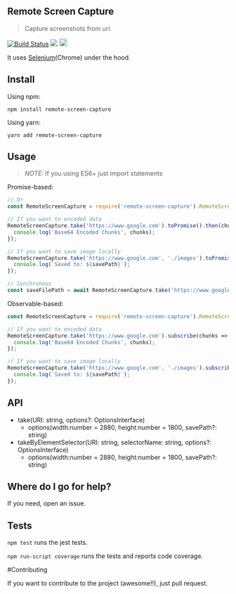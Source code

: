 ## Remote Screen Capture
> Capture screenshots from url.
<p align="left">
<a href="https://travis-ci.org/webhacking/remote-screen-capture"><img src="https://travis-ci.org/webhacking/remote-screen-capture.svg?branch=master" alt="Build Status"></a>
<a href="https://codecov.io/gh/webhacking/remote-screen-capture"><img src="https://codecov.io/gh/webhacking/remote-screen-capture/branch/master/graph/badge.svg" /></a>
<a href="https://badge.fury.io/js/remote-screen-capture"><img src="https://badge.fury.io/js/remote-screen-capture.svg" alt="npm version" height="18"></a>
</p>


It uses [Selenium](https://www.seleniumhq.org/)(Chrome) under the hood.

## Install
Using npm:
```
npm install remote-screen-capture
```

Using yarn:
```
yarn add remote-screen-capture
```

## Usage
> *NOTE:* If you using ES6+ just import statements

Promise-based:
```javascript
// Or 
const RemoteScreenCapture = require('remote-screen-capture').RemoteScreenCapture;

// If you want to encoded data
RemoteScreenCapture.take('https://www.google.com').toPromise().then(chunks => {
  console.log('Base64 Encoded Chunks', chunks);
});

// If you want to save image locally
RemoteScreenCapture.take('https://www.google.com', './images').toPromise().then(savePath => {
  console.log(`Saved to: ${savePath}`);
});

// Synchronous
const saveFilePath = await RemoteScreenCapture.take('https://www.google.com', './images').toPromise();
```

Observable-based:
```javascript
const RemoteScreenCapture = require('remote-screen-capture').RemoteScreenCapture;

// If you want to encoded data
RemoteScreenCapture.take('https://www.google.com').subscribe(chunks => {
  console.log('Base64 Encoded Chunks', chunks);
});

// If you want to save image locally
RemoteScreenCapture.take('https://www.google.com', './images').subscribe(savePath => {
  console.log(`Saved to: ${savePath}`);
});
```

## API
- take(URI: string, options?: OptionsInterface)
	- options(width:number = 2880, height:number = 1800, savePath?: string)
- takeByElementSelector(URI: string, selectorName: string, options?: OptionsInterface)
	- options(width:number = 2880, height:number = 1800, savePath?: string)


## Where do I go for help?
If you need, open an issue.


## Tests
`npm test` runs the jest tests.

`npm run-script coverage` runs the tests and reports code coverage.

#Contributing

If you want to contribute to the project (awesome!!), just pull request.







